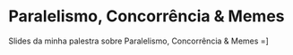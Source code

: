 # Paralelismo, Concorrência & Memes

Slides da minha palestra sobre Paralelismo, Concorrência & Memes =]
